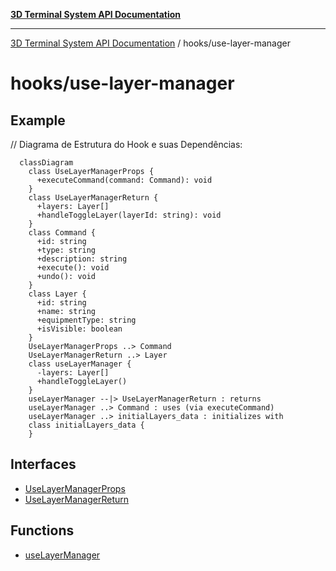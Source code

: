 [**3D Terminal System API Documentation**](../../README.md)

***

[3D Terminal System API Documentation](../../README.md) / hooks/use-layer-manager

# hooks/use-layer-manager

## Example

// Diagrama de Estrutura do Hook e suas Dependências:
```mermaid
  classDiagram
    class UseLayerManagerProps {
      +executeCommand(command: Command): void
    }
    class UseLayerManagerReturn {
      +layers: Layer[]
      +handleToggleLayer(layerId: string): void
    }
    class Command {
      +id: string
      +type: string
      +description: string
      +execute(): void
      +undo(): void
    }
    class Layer {
      +id: string
      +name: string
      +equipmentType: string
      +isVisible: boolean
    }
    UseLayerManagerProps ..> Command
    UseLayerManagerReturn ..> Layer
    class useLayerManager {
      -layers: Layer[]
      +handleToggleLayer()
    }
    useLayerManager --|> UseLayerManagerReturn : returns
    useLayerManager ..> Command : uses (via executeCommand)
    useLayerManager ..> initialLayers_data : initializes with
    class initialLayers_data {
    }
```

## Interfaces

- [UseLayerManagerProps](interfaces/UseLayerManagerProps.md)
- [UseLayerManagerReturn](interfaces/UseLayerManagerReturn.md)

## Functions

- [useLayerManager](functions/useLayerManager.md)
